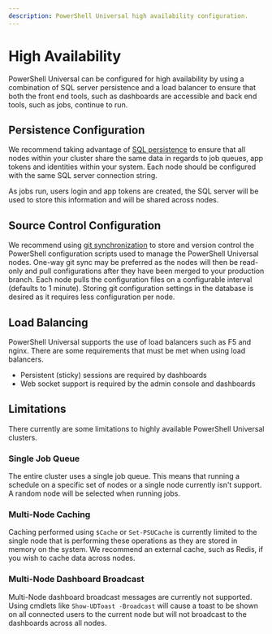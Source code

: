 ```yaml
---
description: PowerShell Universal high availability configuration.
---
```


# High Availability

PowerShell Universal can be configured for high availability by using a combination of SQL server persistence and a load balancer to ensure that both the front end tools, such as dashboards are accessible and back end tools, such as jobs, continue to run.&#x20;

## Persistence Configuration

We recommend taking advantage of [SQL persistence](../persistence.md#sql) to ensure that all nodes within your cluster share the same data in regards to job queues, app tokens and identities within your system. Each node should be configured with the same SQL server connection string.&#x20;

As jobs run, users login and app tokens are created, the SQL server will be used to store this information and will be shared across nodes.&#x20;

## Source Control Configuration

We recommend using [git synchronization](../git.md) to store and version control the PowerShell configuration scripts used to manage the PowerShell Universal nodes. One-way git sync may be preferred as the nodes will then be read-only and pull configurations after they have been merged to your production branch. Each node pulls the configuration files on a configurable interval (defaults to 1 minute). Storing git configuration settings in the database is desired as it requires less configuration per node.&#x20;

## Load Balancing

PowerShell Universal supports the use of load balancers such as F5 and nginx. There are some requirements that must be met when using load balancers.&#x20;

* Persistent (sticky) sessions are required by dashboards
* Web socket support is required by the admin console and dashboards

## Limitations&#x20;

There currently are some limitations to highly available PowerShell Universal clusters.&#x20;

### Single Job Queue

The entire cluster uses a single job queue. This means that running a schedule on a specific set of nodes or a single node currently isn't support. A random node will be selected when running jobs.&#x20;

### Multi-Node Caching

Caching performed using `$Cache` or `Set-PSUCache` is currently limited to the single node that is performing these operations as they are stored in memory on the system. We recommend an external cache, such as Redis, if you wish to cache data across nodes.&#x20;

### Multi-Node Dashboard Broadcast

Multi-Node dashboard broadcast messages are currently not supported. Using cmdlets like `Show-UDToast -Broadcast` will cause a toast to be shown on all connected users to the current node but will not broadcast to the dashboards across all nodes.&#x20;


